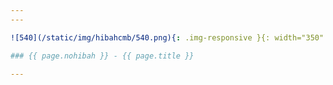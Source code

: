 ```yaml
---
---

![540](/static/img/hibahcmb/540.png){: .img-responsive }{: width="350" }

### {{ page.nohibah }} - {{ page.title }}

---
```

